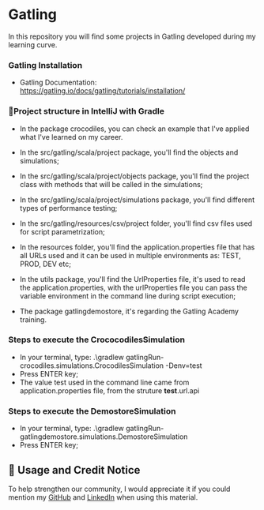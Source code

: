 # Gatling
In this repository you will find some projects in Gatling developed during my learning curve.

### **Gatling Installation**
- Gatling Documentation: https://gatling.io/docs/gatling/tutorials/installation/
  

### 📂**Project structure in IntelliJ with Gradle**

- In the package crocodiles, you can check an example that I've applied what I've learned on my career.
  
- In the src/gatling/scala/project package, you'll find the objects and simulations;
- In the src/gatling/scala/project/objects package, you'll find the project class with methods that will be called in the simulations;
- In the src/gatling/scala/project/simulations package, you'll find different types of performance testing;
- In the src/gatling/resources/csv/project folder, you'll find csv files used for script parametrization;
- In the resources folder, you'll find the application.properties file that has all URLs used and it can be used in multiple environments as: TEST, PROD, DEV etc;
- In the utils package, you'll find the UrlProperties file, it's used to read the application.properties, with the urlProperties file you can pass the variable environment in the command line during script execution;

- The package gatlingdemostore, it's regarding the Gatling Academy training.


### **Steps to execute the CrococodilesSimulation**
- In your terminal, type: .\gradlew gatlingRun-crocodiles.simulations.CrocodilesSimulation -Denv=test
- Press ENTER key;
- The value test used in the command line came from application.properties file, from the struture **test**.url.api

### **Steps to execute the DemostoreSimulation**
- In your terminal, type: .\gradlew gatlingRun-gatlingdemostore.simulations.DemostoreSimulation
- Press ENTER key;

## 🙏 Usage and Credit Notice
To help strengthen our community, I would appreciate it if you could mention my [GitHub](https://github.com/almeidas-tatiane) and [LinkedIn](https://www.linkedin.com/in/tatianealmeida/) when using this material.
